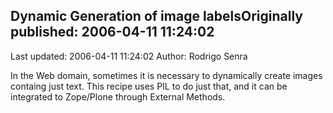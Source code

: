 ## Dynamic Generation of image labelsOriginally published: 2006-04-11 11:24:02 
Last updated: 2006-04-11 11:24:02 
Author: Rodrigo Senra 
 
In the Web domain, sometimes it is necessary to dynamically create images containg just text. This recipe uses PIL to do just that, and it can be integrated to Zope/Plone through External Methods.